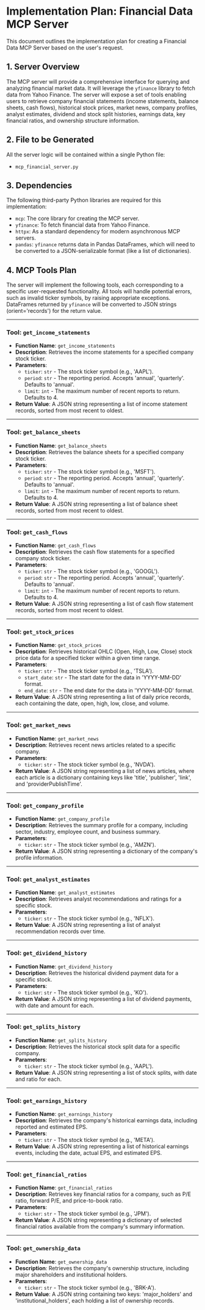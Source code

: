 # **Implementation Plan: Financial Data MCP Server**

This document outlines the implementation plan for creating a Financial Data MCP Server based on the user's request.

## 1. Server Overview

The MCP server will provide a comprehensive interface for querying and analyzing financial market data. It will leverage the `yfinance` library to fetch data from Yahoo Finance. The server will expose a set of tools enabling users to retrieve company financial statements (income statements, balance sheets, cash flows), historical stock prices, market news, company profiles, analyst estimates, dividend and stock split histories, earnings data, key financial ratios, and ownership structure information.

## 2. File to be Generated

All the server logic will be contained within a single Python file:
*   `mcp_financial_server.py`

## 3. Dependencies

The following third-party Python libraries are required for this implementation:

*   `mcp`: The core library for creating the MCP server.
*   `yfinance`: To fetch financial data from Yahoo Finance.
*   `httpx`: As a standard dependency for modern asynchronous MCP servers.
*   `pandas`: `yfinance` returns data in Pandas DataFrames, which will need to be converted to a JSON-serializable format (like a list of dictionaries).

## 4. MCP Tools Plan

The server will implement the following tools, each corresponding to a specific user-requested functionality. All tools will handle potential errors, such as invalid ticker symbols, by raising appropriate exceptions. DataFrames returned by `yfinance` will be converted to JSON strings (orient='records') for the return value.

---

### **Tool: `get_income_statements`**

*   **Function Name**: `get_income_statements`
*   **Description**: Retrieves the income statements for a specified company stock ticker.
*   **Parameters**:
    *   `ticker`: `str` - The stock ticker symbol (e.g., 'AAPL').
    *   `period`: `str` - The reporting period. Accepts 'annual', 'quarterly'. Defaults to 'annual'.
    *   `limit`: `int` - The maximum number of recent reports to return. Defaults to 4.
*   **Return Value**: A JSON string representing a list of income statement records, sorted from most recent to oldest.

---

### **Tool: `get_balance_sheets`**

*   **Function Name**: `get_balance_sheets`
*   **Description**: Retrieves the balance sheets for a specified company stock ticker.
*   **Parameters**:
    *   `ticker`: `str` - The stock ticker symbol (e.g., 'MSFT').
    *   `period`: `str` - The reporting period. Accepts 'annual', 'quarterly'. Defaults to 'annual'.
    *   `limit`: `int` - The maximum number of recent reports to return. Defaults to 4.
*   **Return Value**: A JSON string representing a list of balance sheet records, sorted from most recent to oldest.

---

### **Tool: `get_cash_flows`**

*   **Function Name**: `get_cash_flows`
*   **Description**: Retrieves the cash flow statements for a specified company stock ticker.
*   **Parameters**:
    *   `ticker`: `str` - The stock ticker symbol (e.g., 'GOOGL').
    *   `period`: `str` - The reporting period. Accepts 'annual', 'quarterly'. Defaults to 'annual'.
    *   `limit`: `int` - The maximum number of recent reports to return. Defaults to 4.
*   **Return Value**: A JSON string representing a list of cash flow statement records, sorted from most recent to oldest.

---

### **Tool: `get_stock_prices`**

*   **Function Name**: `get_stock_prices`
*   **Description**: Retrieves historical OHLC (Open, High, Low, Close) stock price data for a specified ticker within a given time range.
*   **Parameters**:
    *   `ticker`: `str` - The stock ticker symbol (e.g., 'TSLA').
    *   `start_date`: `str` - The start date for the data in 'YYYY-MM-DD' format.
    *   `end_date`: `str` - The end date for the data in 'YYYY-MM-DD' format.
*   **Return Value**: A JSON string representing a list of daily price records, each containing the date, open, high, low, close, and volume.

---

### **Tool: `get_market_news`**

*   **Function Name**: `get_market_news`
*   **Description**: Retrieves recent news articles related to a specific company.
*   **Parameters**:
    *   `ticker`: `str` - The stock ticker symbol (e.g., 'NVDA').
*   **Return Value**: A JSON string representing a list of news articles, where each article is a dictionary containing keys like 'title', 'publisher', 'link', and 'providerPublishTime'.

---

### **Tool: `get_company_profile`**

*   **Function Name**: `get_company_profile`
*   **Description**: Retrieves the summary profile for a company, including sector, industry, employee count, and business summary.
*   **Parameters**:
    *   `ticker`: `str` - The stock ticker symbol (e.g., 'AMZN').
*   **Return Value**: A JSON string representing a dictionary of the company's profile information.

---

### **Tool: `get_analyst_estimates`**

*   **Function Name**: `get_analyst_estimates`
*   **Description**: Retrieves analyst recommendations and ratings for a specific stock.
*   **Parameters**:
    *   `ticker`: `str` - The stock ticker symbol (e.g., 'NFLX').
*   **Return Value**: A JSON string representing a list of analyst recommendation records over time.

---

### **Tool: `get_dividend_history`**

*   **Function Name**: `get_dividend_history`
*   **Description**: Retrieves the historical dividend payment data for a specific stock.
*   **Parameters**:
    *   `ticker`: `str` - The stock ticker symbol (e.g., 'KO').
*   **Return Value**: A JSON string representing a list of dividend payments, with date and amount for each.

---

### **Tool: `get_splits_history`**

*   **Function Name**: `get_splits_history`
*   **Description**: Retrieves the historical stock split data for a specific company.
*   **Parameters**:
    *   `ticker`: `str` - The stock ticker symbol (e.g., 'AAPL').
*   **Return Value**: A JSON string representing a list of stock splits, with date and ratio for each.

---

### **Tool: `get_earnings_history`**

*   **Function Name**: `get_earnings_history`
*   **Description**: Retrieves the company's historical earnings data, including reported and estimated EPS.
*   **Parameters**:
    *   `ticker`: `str` - The stock ticker symbol (e.g., 'META').
*   **Return Value**: A JSON string representing a list of historical earnings events, including the date, actual EPS, and estimated EPS.

---

### **Tool: `get_financial_ratios`**

*   **Function Name**: `get_financial_ratios`
*   **Description**: Retrieves key financial ratios for a company, such as P/E ratio, forward P/E, and price-to-book ratio.
*   **Parameters**:
    *   `ticker`: `str` - The stock ticker symbol (e.g., 'JPM').
*   **Return Value**: A JSON string representing a dictionary of selected financial ratios available from the company's summary information.

---

### **Tool: `get_ownership_data`**

*   **Function Name**: `get_ownership_data`
*   **Description**: Retrieves the company's ownership structure, including major shareholders and institutional holders.
*   **Parameters**:
    *   `ticker`: `str` - The stock ticker symbol (e.g., 'BRK-A').
*   **Return Value**: A JSON string containing two keys: 'major_holders' and 'institutional_holders', each holding a list of ownership records.